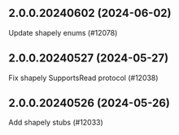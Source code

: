 ## 2.0.0.20240602 (2024-06-02)

Update shapely enums (#12078)

## 2.0.0.20240527 (2024-05-27)

Fix shapely SupportsRead protocol (#12038)

## 2.0.0.20240526 (2024-05-26)

Add shapely stubs (#12033)


